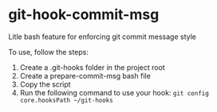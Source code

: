 # git-hook-commit-msg
Litle bash feature for enforcing git commit message style

To use, follow the steps:

1. Create a .git-hooks folder in the project root
2. Create a prepare-commit-msg bash file
3. Copy the script
4. Run the following command to use your hook: `git config core.hooksPath ~/git-hooks`
